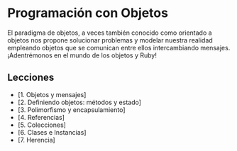 # Programación con Objetos
El paradigma de objetos, a veces también conocido como orientado a objetos nos propone solucionar problemas y modelar nuestra realidad empleando objetos que se comunican entre ellos intercambiando mensajes. ¡Adentrémonos en el mundo de los objetos y Ruby!

## Lecciones

* [1. Objetos y mensajes]
* [2. Definiendo objetos: métodos y estado]
* [3. Polimorfismo y encapsulamiento]
* [4. Referencias]
* [5. Colecciones]
* [6. Clases e Instancias]
* [7. Herencia]

